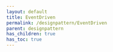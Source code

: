 ```yaml
---
layout: default
title: EventDriven
permalink: /designpattern/EventDriven
parent: designpattern
has_children: true
has_toc: true
---
```

